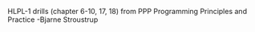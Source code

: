 HLPL-1 drills (chapter 6-10, 17, 18)
from PPP Programming Principles and Practice -Bjarne Stroustrup
